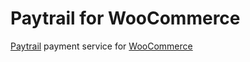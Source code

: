 # Paytrail for WooCommerce
[Paytrail](https://www.paytrail.com) payment service for [WooCommerce](https://www.woocommerce.com)
